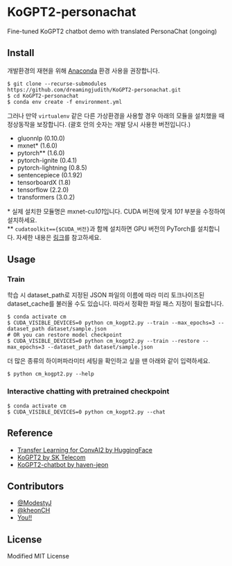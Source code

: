 # KoGPT2-personachat

Fine-tuned KoGPT2 chatbot demo with translated PersonaChat (ongoing) 

## Install

개발환경의 재현을 위해 [Anaconda](https://www.anaconda.com/products/individual) 환경 사용을 권장합니다.

```
$ git clone --recurse-submodules https://github.com/dreamingjudith/KoGPT2-personachat.git
$ cd KoGPT2-personachat
$ conda env create -f environment.yml
```

그러나 만약 `virtualenv` 같은 다른 가상환경을 사용할 경우 아래의 모듈을 설치했을 때 정상동작을 보장합니다. (괄호 안의 숫자는 개발 당시 사용한 버전입니다.)

- gluonnlp (0.10.0)
- mxnet* (1.6.0)
- pytorch** (1.6.0)
- pytorch-ignite (0.4.1)
- pytorch-lightning (0.8.5)
- sentencepiece (0.1.92)
- tensorboardX (1.8)
- tensorflow (2.2.0)
- transformers (3.0.2)

\* 실제 설치한 모듈명은 mxnet-cu*101*입니다. CUDA 버전에 맞게 *101* 부분을 수정하여 설치하세요.<br />
\** `cudatoolkit=={$CUDA_버전}`과 함께 설치하면 GPU 버전의 PyTorch를 설치합니다. 자세한 내용은 [링크](https://pytorch.org/get-started/locally/)를 참고하세요.

## Usage

### Train

학습 시 dataset_path로 지정된 JSON 파일의 이름에 따라 미리 토크나이즈된 dataset_cache를 불러올 수도 있습니다. 따라서 정확한 파일 패스 지정이 필요합니다.

```
$ conda activate cm
$ CUDA_VISIBLE_DEVICES=0 python cm_kogpt2.py --train --max_epochs=3 --dataset_path dataset/sample.json
# OR you can restore model checkpoint
$ CUDA_VISIBLE_DEVICES=0 python cm_kogpt2.py --train --restore --max_epochs=3 --dataset_path dataset/sample.json
```

더 많은 종류의 하이퍼파라미터 세팅을 확인하고 싶을 땐 아래와 같이 입력하세요.

```
$ python cm_kogpt2.py --help
```

### Interactive chatting with pretrained checkpoint

```
$ conda activate cm
$ CUDA_VISIBLE_DEVICES=0 python cm_kogpt2.py --chat
```

## Reference
- [Transfer Learning for ConvAI2 by HuggingFace](https://github.com/huggingface/transfer-learning-conv-ai)
- [KoGPT2 by SK Telecom](https://github.com/SKT-AI/KoGPT2)
- [KoGPT2-chatbot by haven-jeon](https://github.com/haven-jeon/KoGPT2-chatbot)

## Contributors
- [@ModestyJ](https://github.com/ModestyJ)
- [@kheonCH](https://github.com/kheonCh)
- [You!!](https://github.com/dreamingjudith/KoGPT2-personachat/pulls)

## License

Modified MIT License
